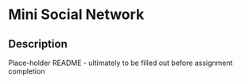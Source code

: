 # Mini Social Network

## Description

Place-holder README - ultimately to be filled out before assignment completion
